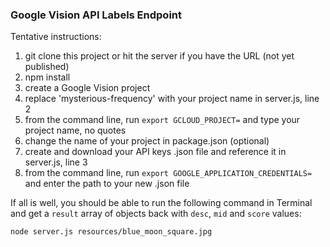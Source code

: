 ### Google Vision API Labels Endpoint

Tentative instructions:

1. git clone this project or hit the server if you have the URL (not yet published)
2. npm install
3. create a Google Vision project
4. replace 'mysterious-frequency' with your project name in server.js, line 2
5. from the command line, run `export GCLOUD_PROJECT=` and type your project name, no quotes
6. change the name of your project in package.json (optional)
7. create and download your API keys .json file and reference it in server.js, line 3
8. from the command line, run `export GOOGLE_APPLICATION_CREDENTIALS=` and enter the path to your new .json file 

If all is well, you should be able to run the following command in Terminal and get a `result` array of objects back with `desc`, `mid` and `score` values:

`node server.js resources/blue_moon_square.jpg`


